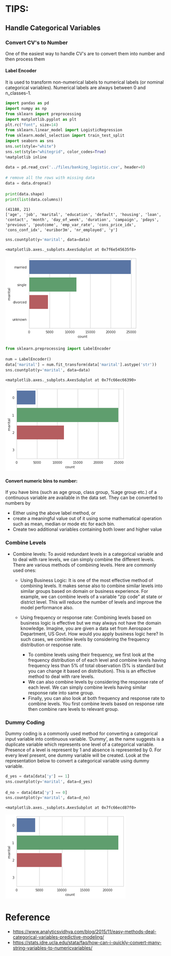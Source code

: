 
# TIPS:

## Handle Categorical Variables

### Convert CV's to Number

One of the easiest way to handle CV's are to convert them into number and then process them

#### Label Encoder

It is used to transform non-numerical labels to numerical labels (or nominal categorical variables). Numerical labels are always between 0 and n_classes-1. 


```python
import pandas as pd
import numpy as np
from sklearn import preprocessing
import matplotlib.pyplot as plt 
plt.rc("font", size=14)
from sklearn.linear_model import LogisticRegression
from sklearn.model_selection import train_test_split
import seaborn as sns
sns.set(style="white")
sns.set(style="whitegrid", color_codes=True)
%matplotlib inline
```


```python
data = pd.read_csv('../files/banking_logistic.csv', header=0)

# remove all the rows with missing data
data = data.dropna()

print(data.shape)
print(list(data.columns))
```

    (41188, 21)
    ['age', 'job', 'marital', 'education', 'default', 'housing', 'loan', 'contact', 'month', 'day_of_week', 'duration', 'campaign', 'pdays', 'previous', 'poutcome', 'emp_var_rate', 'cons_price_idx', 'cons_conf_idx', 'euribor3m', 'nr_employed', 'y']



```python
sns.countplot(y='marital', data=data)
```




    <matplotlib.axes._subplots.AxesSubplot at 0x7f6e545635f8>




![png](999.%20TIPS_files/999.%20TIPS_7_1.png)



```python
from sklearn.preprocessing import LabelEncoder

num = LabelEncoder()
data['marital'] = num.fit_transform(data['marital'].astype('str'))
sns.countplot(y='marital', data=data)
```




    <matplotlib.axes._subplots.AxesSubplot at 0x7fc66ec66390>




![png](999.%20TIPS_files/999.%20TIPS_8_1.png)


#### Convert numeric bins to number:

If you have bins (such as age group, class group, %age group etc.) of a continuous variable are available in the data set.
They can be converted to numbers by 
- Either using the above label method, or
- create a meaningful value out of it using some mathematical operation such as mean, median or mode etc for each bin. 
- Create two additional variables containing both lower and higher value

### Combine Levels

- Combine levels: To avoid redundant levels in a categorical variable and to deal with rare levels, we can simply combine the different levels. There are various methods of combining levels. Here are commonly used ones:

    - Using Business Logic: It is one of the most effective method of combining levels. It makes sense also to combine similar levels into similar groups based on domain or business experience. For example, we can combine levels of a variable “zip code” at state or district level. This will reduce the number of levels and improve the model performance also.
    - Using frequency or response rate: Combining levels based on business logic is effective but we may always not have the domain knowledge. Imagine, you are given a data set from Aerospace Department, US Govt. How would you apply business logic here? In such cases, we combine levels by considering the frequency distribution or response rate.

        - To combine levels using their frequency, we first look at the frequency distribution of of each level and combine levels having frequency less than 5% of total observation (5% is standard but you can change it based on distribution). This is an effective method to deal with rare levels.
        - We can also combine levels by considering the response rate of each level. We can simply combine levels having similar response rate into same group.
        - Finally, you can also look at both frequency and response rate to combine levels. You first combine levels based on response rate then combine rare levels to relevant group.



### Dummy Coding

Dummy coding is a commonly used method for converting a categorical input variable into continuous variable. ‘Dummy’, as the name suggests is a duplicate variable which represents one level of a categorical variable. Presence of a level is represent by 1 and absence is represented by 0. For every level present, one dummy variable will be created. Look at the representation below to convert a categorical variable using dummy variable.


```python
d_yes = data[data['y'] == 1]
sns.countplot(y='marital', data=d_yes)

d_no = data[data['y'] == 0]
sns.countplot(y='marital', data=d_no)
```




    <matplotlib.axes._subplots.AxesSubplot at 0x7fc66ecd87f0>




![png](999.%20TIPS_files/999.%20TIPS_15_1.png)


# Reference
- https://www.analyticsvidhya.com/blog/2015/11/easy-methods-deal-categorical-variables-predictive-modeling/
- https://stats.idre.ucla.edu/stata/faq/how-can-i-quickly-convert-many-string-variables-to-numericvariables/
